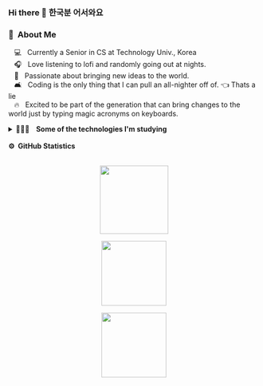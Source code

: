 ### Hi there 👋 한국분 어서와요 

### 🚀 &nbsp;About Me

&nbsp;&nbsp;&nbsp;💻 &nbsp; Currently a Senior in CS at Technology Univ., Korea \
&nbsp;&nbsp;&nbsp;🎧 &nbsp; Love listening to lofi and randomly going out at nights. \
&nbsp;&nbsp;&nbsp;🌱 &nbsp; Passionate about bringing new ideas to the world.\
&nbsp;&nbsp;&nbsp;🛋 &nbsp; Coding is the only thing that I can pull an all-nighter off of. 👈 Thats a lie \
&nbsp;&nbsp;&nbsp;🔥 &nbsp; Excited to be part of the generation that can bring changes to the world just by typing magic acronyms on keyboards.



<details>
  <summary> <b>🧑🏻‍💻 &nbsp;&nbsp; Some of the technologies I'm studying</b></summary>
  <br/>

![C](https://img.shields.io/badge/-C-000000?style=flat&logo=C)
![Python](https://img.shields.io/badge/-Python-000000?style=flat&logo=python)
![SQL](https://img.shields.io/badge/-SQL-000000?style=flat&logo=PostgreSQL)
![Swift](https://img.shields.io/badge/-Swift-000000?style=flat&logo=Swift)
![SwiftUI](https://img.shields.io/badge/-SwiftUI-000000?style=flat&logo=SwiftUI)
![Combine](https://img.shields.io/badge/-Combine-000000?style=flat&logo=Combine)
![Git](https://img.shields.io/badge/-Git-000000?style=flat&logo=git&logoColor=F05032)
![Django](https://img.shields.io/badge/-Django-000000?style=flat&logo=django&logoColor=6DB33F)
![Linux](https://img.shields.io/badge/-Linux-000000?style=flat&logo=linux&logoColor=FCC624)
![MongoDB](https://img.shields.io/badge/-MongoDB-000000?style=flat&logo=MongoDB)
![Docker](https://img.shields.io/badge/-Docker-000000?style=flat&logo=docker)
![AWS](https://img.shields.io/badge/-AWS-000000?style=flat&logo=amazon-aws)
![RESTAPI](https://img.shields.io/badge/-REST-000000?style=flat&logo=rest)
![GraphQL](https://img.shields.io/badge/-GraphQL-000000?style=flat&logo=graphql)
</details>
<br/>
  <summary><b>⚙️ &nbsp;GitHub Statistics</b></summary>
  <br/>
    <p align="center">
        <img height="137px" src="https://github-readme-streak-stats.herokuapp.com/?user=KKodiac&hide_border=false&theme=nightowl"  />
    </p>
    <p align="center">
  <img height='130px' src="https://github-readme-stats.vercel.app/api?username=KKodiac&hide_title=true&show_icons=true&include_all_commits=true&line_height=21&theme=nightowl" />
</p>
<p align="center">
<img height='130px' src="https://github-readme-stats.vercel.app/api/top-langs/?username=KKodiac&langs_count=8&layout=compact&theme=nightowl" />
</p>
